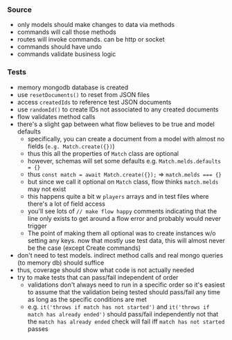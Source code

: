 ### Source
- only models should make changes to data via methods
- commands will call those methods
- routes will invoke commands. can be http or socket
- commands should have undo
- commands validate business logic

### Tests
- memory mongodb database is created
- use `resetDocuments()` to reset from JSON files
- access `createdIds` to reference test JSON documents
- use `randomId()` to create IDs not associated to any created documents
- flow validates method calls
- there's a slight gap between what flow believes to be true and model defaults
  - specifically, you can create a document from a model with almost no fields (`e.g. Match.create({})`)
  - thus this all the properties of `Match` class are optional
  - however, schemas will set some defaults e.g. `Match.melds.defaults = {}`
  - thus `const match = await Match.create({});` => `match.melds === {}`
  - but since we call it optional on `Match` class, flow thinks `match.melds` may not exist
  - this happens quite a bit w `players` arrays and in test files where there's a lot of field access
  - you'll see lots of `// make flow happy` comments indicating that the line only exists to get around a flow error and probably would never trigger
  - The point of making them all optional was to create instances w/o setting any keys. now that mostly use test data, this will almost never be the case (except Create commands)
- don't need to test models. indirect method calls and real mongo queries (to memory db) should suffice
- thus, coverage should show what code is not actually needed
- try to make tests that can pass/fail independent of order
  - validations don't always need to run in a specific order so it's easiest to assume that the validation being tested should pass/fail any time as long as the specific conditions are met
  - e.g. `it('throws if match has not started')` and `it('throws if match has already ended')` should pass/fail independently not that the `match has already ended` check will fail iff `match has not started` passes
